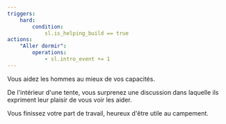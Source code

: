```yaml
---
triggers:
    hard:
        condition:
            sl.is_helping_build == true
actions:
    "Aller dormir":
        operations:
            - sl.intro_event += 1
---
```


Vous aidez les hommes au mieux de vos capacités.

De l'intérieur d'une tente, vous surprenez une discussion dans laquelle ils expriment leur plaisir de vous voir les aider.

Vous finissez votre part de travail, heureux d'être utile au campement.
